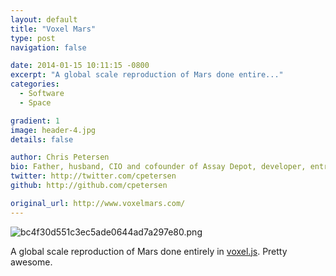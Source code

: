 ```yaml
---
layout: default
title: "Voxel Mars"
type: post
navigation: false

date: 2014-01-15 10:11:15 -0800
excerpt: "A global scale reproduction of Mars done entire..."
categories:
  - Software
  - Space

gradient: 1
image: header-4.jpg
details: false

author: Chris Petersen
bio: Father, husband, CIO and cofounder of Assay Depot, developer, entrepreneur and technologist.
twitter: http://twitter.com/cpetersen
github: http://github.com/cpetersen

original_url: http://www.voxelmars.com/
---
```



  ![bc4f30d551c3ec5ade0644ad7a297e80.png](/attachments/bc4f30d551c3ec5ade0644ad7a297e80/image.png) 

 A global scale reproduction of Mars done entirely in  [voxel.js](http://voxeljs.com/). Pretty awesome. 

 
